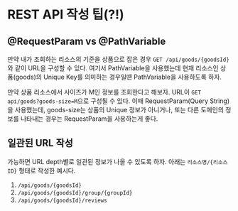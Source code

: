 # REST API 작성 팁(?!)

## @RequestParam vs @PathVariable
만약 내가 조회하는 리소스의 기준을 상품으로 잡은 경우 `GET /api/goods/{goodsId}`와 같이 URL을 구성할 수 있다.
여기서 PathVariable을 사용했는데 현재 리소스인 상품(goods)의 Unique Key를 의미하는 경우일떈 PathVariable을 사용하도록 하자.

만약 상품 리소스에서 사이즈가 M인 정보를 조회한다고 해보자.
URL이 `GET api/goods?goods-size=M`으로 구성될 수 있다. 이때 RequestParam(Query String)을 사용했는데, goods-size는 상품의 Unique 정보가 아니거나, 또는 다른 도메인의 정보를 나타내는 경우는 RequestParam을 사용하는게 좋다.

## 일관된 URL 작성
가능하면 URL depth별로 일관된 정보가 나올 수 있도록 하자. 아래는 `리소스명/{리소스ID}` 형태로 작성한 예시다.

1. `/api/goods/{goodsId}`
2. `/api/goods/{goodsId}/group/{groupId}`
3. `/api/goods/{goodsId}/reviews`